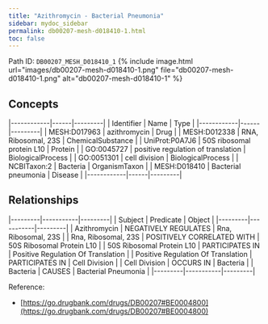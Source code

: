 ```yaml
---
title: "Azithromycin - Bacterial Pneumonia"
sidebar: mydoc_sidebar
permalink: db00207-mesh-d018410-1.html
toc: false 
---
```



Path ID: `DB00207_MESH_D018410_1`
{% include image.html url="images/db00207-mesh-d018410-1.png" file="db00207-mesh-d018410-1.png" alt="db00207-mesh-d018410-1" %}

## Concepts

|------------|------|---------|
| Identifier | Name | Type    |
|------------|------|---------|
| MESH:D017963 | azithromycin | Drug |
| MESH:D012338 | RNA, Ribosomal, 23S | ChemicalSubstance |
| UniProt:P0A7J6 | 50S ribosomal protein L10 | Protein |
| GO:0045727 | positive regulation of translation | BiologicalProcess |
| GO:0051301 | cell division | BiologicalProcess |
| NCBITaxon:2 | Bacteria | OrganismTaxon |
| MESH:D018410 | Bacterial pneumonia | Disease |
|------------|------|---------|

## Relationships

|---------|-----------|---------|
| Subject | Predicate | Object  |
|---------|-----------|---------|
| Azithromycin | NEGATIVELY REGULATES | Rna, Ribosomal, 23S |
| Rna, Ribosomal, 23S | POSITIVELY CORRELATED WITH | 50S Ribosomal Protein L10 |
| 50S Ribosomal Protein L10 | PARTICIPATES IN | Positive Regulation Of Translation |
| Positive Regulation Of Translation | PARTICIPATES IN | Cell Division |
| Cell Division | OCCURS IN | Bacteria |
| Bacteria | CAUSES | Bacterial Pneumonia |
|---------|-----------|---------|

Reference: 
  - [https://go.drugbank.com/drugs/DB00207#BE0004800](https://go.drugbank.com/drugs/DB00207#BE0004800)
